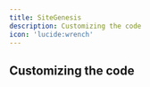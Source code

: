 ```yaml
---
title: SiteGenesis
description: Customizing the code
icon: 'lucide:wrench'
---
```


## Customizing the code